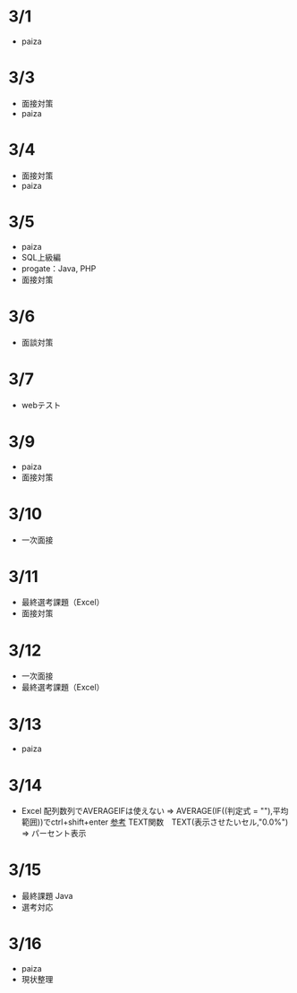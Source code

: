 # 3/1
- paiza

# 3/3
- 面接対策
- paiza

# 3/4
- 面接対策
- paiza

# 3/5
- paiza
- SQL上級編
- progate：Java, PHP
- 面接対策

# 3/6
- 面談対策

# 3/7
- webテスト

# 3/9
- paiza
- 面接対策

# 3/10
- 一次面接

# 3/11
- 最終選考課題（Excel）
- 面接対策

# 3/12
- 一次面接
- 最終選考課題（Excel）

# 3/13
- paiza

# 3/14
- Excel
  配列数列でAVERAGEIFは使えない => AVERAGE(IF((判定式 = ""),平均範囲))でctrl+shift+enter
  [参考](https://improve-office-spa.com/add-numbers-with-excel-function-sum-and-if/)
  TEXT関数　TEXT(表示させたいセル,"0.0%") => パーセント表示

# 3/15
- 最終課題 Java
- 選考対応

# 3/16
- paiza
- 現状整理
